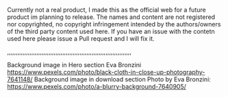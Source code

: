 Currently not a real product, I made this as the official web for a future product im planning to release. The names and content are not registered nor copyrighted, no copyright infringement intended by the authors/owners of the third party content used here. If you have an issue with the contetn used here please issue a Pull request and I will fix it.




,,,,,,,,,,,,,,,,,,,,,,,,,,,,,,,,,,,,,,,,,,,,,,,,,,,,,,,,,,,,,,,,,,,,,,,,






Background image in Hero section
    Eva Bronzini 
    https://www.pexels.com/photo/black-cloth-in-close-up-photography-7641148/
Background image in download section
    Photo by Eva Bronzini: https://www.pexels.com/photo/a-blurry-background-7640905/